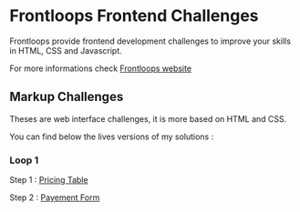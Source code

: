 # Frontloops Frontend Challenges

Frontloops provide frontend development challenges to improve your skills in HTML, CSS and Javascript.

For more informations check [Frontloops website](https://frontloops.io/)

## Markup Challenges

Theses are web interface challenges, it is more based on HTML and CSS.

You can find below the lives versions of my solutions :

### Loop 1

Step 1 : [Pricing Table](https://zathio.github.io/frontloops-challenges/loop1-step1/)

Step 2 : [Payement Form](https://zathio.github.io/frontloops-challenges/loop1-step2/)